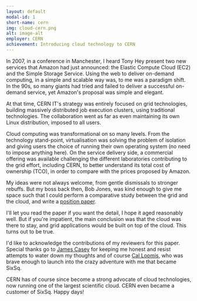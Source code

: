 ```yaml
---
layout: default
modal-id: 1
short-name: cern
img: cloud-cern.png
alt: image-alt
employer: CERN
achievement: Introducing cloud technology to CERN
---
```


In 2007, in a conference in Manchester, I heard Tony Hey present two new services that Amazon had just announced: the Elastic Compute Cloud (EC2) and the Simple Storage Service. Using the web to deliver on-demand computing, in a simple and scalable way was, to me was a paradigm shift. In the 90s, so many giants had tried and failed to deliver a successful on-demand service, yet Amazon's proposal was simple and elegant.

At that time, CERN IT's strategy was entirely focused on grid technologies, building massively distributed job execution clusters, using traditional technologies. The collaboration went as far as even maintaining its own Linux distribution, imposed to all users.

Cloud computing was transformational on so many levels. From the technology stand-point, virtualisation was solving the problem of isolation and giving users the choice of running their own operating system (no need to impose anything here). On the service delivery side, a commercial offering was available challenging the different laboratories contributing to the grid effort, including CERN, to better understand its total cost of ownership (TCO), in order to compare with the prices proposed by Amazon.

My ideas were not always welcome, from gentle dismissals to stronger rebuffs.  But my boss back then, Bob Jones, was kind enough to give me space such that I could perform a comparative study between the grid and the cloud, and write a [position paper](https://edms.cern.ch/ui/file/925013/4/EGEE-Grid-Cloud-v1_2.pdf).

I'll let you read the paper if you want the detail, I hope it aged reasonably well.  But if you're impatient, the main conclusion was that the cloud was there to stay, and grid applications would be built on top of the cloud. This turns out to be true.

I'd like to acknowledge the contributions of my reviewers for this paper. Special thanks go to [James Casey](https://www.linkedin.com/in/jamesc000) for keeping me honest and resist attempts to water down my thoughts and of course [Cal Loomis](https://www.linkedin.com/in/charlesloomis), who was brave enough to launch into the crazy adventure with me that became SixSq.

CERN has of course since become a strong advocate of cloud technologies, now running one of the largest scientific cloud. CERN even became a customer of SixSq. Happy days!
